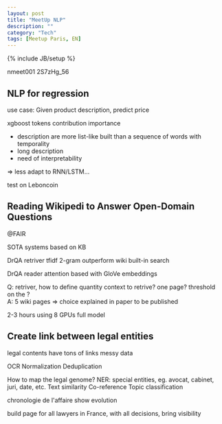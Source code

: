 ```yaml
---
layout: post
title: "MeetUp NLP"
description: ""
category: "Tech"
tags: [Meetup Paris, EN]
---
```

{% include JB/setup %}

nmeet001
2S7zHg_56

## NLP for regression
use case: Given product description, predict price

xgboost tokens contribution importance

- description are more list-like built than a sequence of words with temporality
- long description
- need of interpretability

=> less adapt to RNN/LSTM...

test on Leboncoin

## Reading Wikipedi to Answer Open-Domain Questions
@FAIR

SOTA systems based on KB

DrQA retriver
tfidf 2-gram outperform wiki built-in search

DrQA reader
attention based with GloVe embeddings

Q: retriver, how to define quantity context to retrive? one page? threshold on the ?		
A: 5 wiki pages => choice explained in paper to be published

2-3 hours using 8 GPUs full model

## Create link between legal entities
legal contents have tons of links
messy data

OCR
Normalization
Deduplication

How to map the legal genome?
NER: special entities, eg. avocat, cabinet, juri, date, etc.
Text similarity
Co-reference
Topic classification

chronologie de l'affaire show evolution

build page for all lawyers in France, with all decisions, bring visibility 



